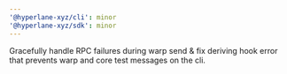 ```yaml
---
'@hyperlane-xyz/cli': minor
'@hyperlane-xyz/sdk': minor
---
```


Gracefully handle RPC failures during warp send & fix deriving hook error that prevents warp and core test messages on the cli.
